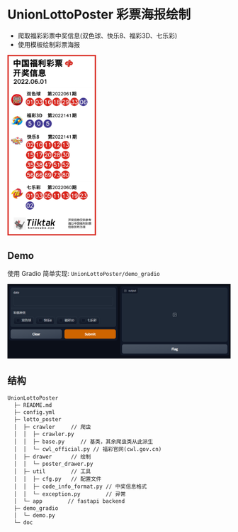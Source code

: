 # UnionLottoPoster 彩票海报绘制

- 爬取福彩彩票中奖信息(双色球、快乐8、福彩3D、七乐彩)
- 使用模板绘制彩票海报

<img alt="poster" src="doc/lotto_poster.jpg" width="200"/>

## Demo

使用 Gradio 简单实现: `UnionLottoPoster/demo_gradio`

![gradio demo](doc/gradio_demo.png)

## 结构

``` 
UnionLottoPoster
  ├─ README.md
  ├─ config.yml
  ├─ lotto_poster
  │  ├─ crawler     // 爬虫
  │  │  ├─ crawler.py  
  │  │  ├─ base.py     // 基类，其余爬虫类从此派生
  │  │  └─ cwl_official.py // 福彩官网(cwl.gov.cn)
  │  ├─ drawer      // 绘制
  │  │  └─ poster_drawer.py
  │  ├─ util        // 工具
  │  │  ├─ cfg.py   // 配置文件
  │  │  ├─ code_info_format.py // 中奖信息格式
  │  │  └─ exception.py        // 异常
  │  └─ app        // fastapi backend
  ├─ demo_gradio
  │  └─ demo.py    
  └─ doc
```


